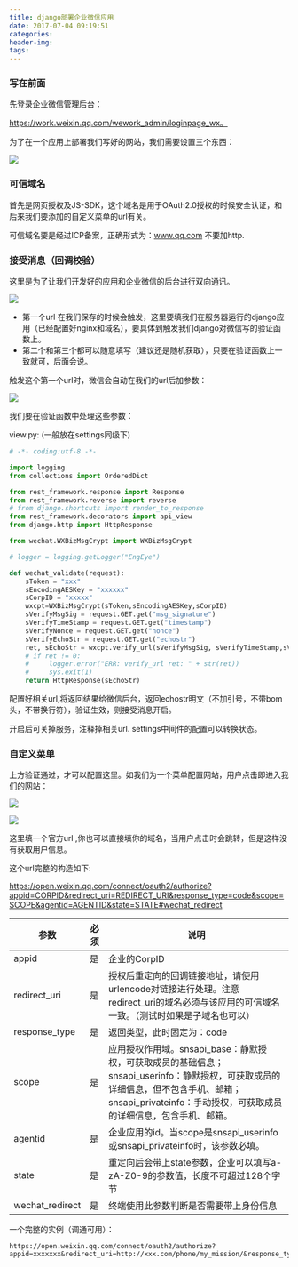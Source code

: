 ```yaml
---
title: django部署企业微信应用
date: 2017-07-04 09:19:51
categories:
header-img:
tags:
---
```


### 写在前面

先登录企业微信管理后台：

https://work.weixin.qq.com/wework_admin/loginpage_wx。

为了在一个应用上部署我们写好的网站，我们需要设置三个东西：

![](http://ojynuthay.bkt.clouddn.com/%E5%BA%94%E7%94%A8%E7%AE%A1%E7%90%86%E5%90%8E%E5%8F%B0.png)





### 可信域名

首先是网页授权及JS-SDK，这个域名是用于OAuth2.0授权的时候安全认证，和后来我们要添加的自定义菜单的url有关。

可信域名要是经过ICP备案，正确形式为：www.qq.com  不要加http.



### 接受消息（回调校验）

这里是为了让我们开发好的应用和企业微信的后台进行双向通讯。

![](http://ojynuthay.bkt.clouddn.com/%E6%8E%A5%E5%8F%97%E6%B6%88%E6%81%AF.png)

* 第一个url 在我们保存的时候会触发，这里要填我们在服务器运行的django应用（已经配置好nginx和域名），要具体到触发我们django对微信写的验证函数上。
* 第二个和第三个都可以随意填写（建议还是随机获取），只要在验证函数上一致就可，后面会说。

触发这个第一个url时，微信会自动在我们的url后加参数：

![](http://ojynuthay.bkt.clouddn.com/%E9%AA%8C%E8%AF%81%E5%87%BD%E6%95%B0%E5%8F%82%E6%95%B0.png)

我们要在验证函数中处理这些参数：

view.py: (一般放在settings同级下)

```python
# -*- coding:utf-8 -*-

import logging
from collections import OrderedDict

from rest_framework.response import Response
from rest_framework.reverse import reverse
# from django.shortcuts import render_to_response
from rest_framework.decorators import api_view
from django.http import HttpResponse

from wechat.WXBizMsgCrypt import WXBizMsgCrypt

# logger = logging.getLogger("EngEye")

def wechat_validate(request):
    sToken = "xxx"
    sEncodingAESKey = "xxxxxx"
    sCorpID = "xxxxx"
    wxcpt=WXBizMsgCrypt(sToken,sEncodingAESKey,sCorpID)
    sVerifyMsgSig = request.GET.get("msg_signature")
    sVerifyTimeStamp = request.GET.get("timestamp")
    sVerifyNonce = request.GET.get("nonce")
    sVerifyEchoStr = request.GET.get("echostr")
    ret, sEchoStr = wxcpt.verify_url(sVerifyMsgSig, sVerifyTimeStamp,sVerifyNonce,sVerifyEchoStr)
    # if ret != 0:
    #     logger.error("ERR: verify_url ret: " + str(ret))
    #     sys.exit(1)
    return HttpResponse(sEchoStr)
```

配置好相关url,将返回结果给微信后台，返回echostr明文（不加引号，不带bom头，不带换行符），验证生效，则接受消息开启。

开启后可关掉服务，注释掉相关url. settings中间件的配置可以转换状态。



### 自定义菜单

上方验证通过，才可以配置这里。如我们为一个菜单配置网站，用户点击即进入我们的网站：

![](http://ojynuthay.bkt.clouddn.com/%E7%82%B9%E5%87%BB%E8%8F%9C%E5%8D%95.png)



![](http://ojynuthay.bkt.clouddn.com/%E8%8E%B7%E5%8F%96code.png)



这里填一个官方url ,你也可以直接填你的域名，当用户点击时会跳转，但是这样没有获取用户信息。

这个url完整的构造如下:

https://open.weixin.qq.com/connect/oauth2/authorize?appid=CORPID&redirect_uri=REDIRECT_URI&response_type=code&scope=SCOPE&agentid=AGENTID&state=STATE#wechat_redirect

| 参数              | 必须   | 说明                                       |
| --------------- | ---- | ---------------------------------------- |
| appid           | 是    | 企业的CorpID                                |
| redirect_uri    | 是    | 授权后重定向的回调链接地址，请使用urlencode对链接进行处理。注意redirect_uri的域名必须与该应用的可信域名一致。（测试时如果是子域名也可以） |
| response_type   | 是    | 返回类型，此时固定为：code                          |
| scope           | 是    | 应用授权作用域。snsapi_base：静默授权，可获取成员的基础信息；snsapi_userinfo：静默授权，可获取成员的详细信息，但不包含手机、邮箱；snsapi_privateinfo：手动授权，可获取成员的详细信息，包含手机、邮箱。 |
| agentid         | 是    | 企业应用的id。当scope是snsapi_userinfo或snsapi_privateinfo时，该参数必填。 |
| state           | 是    | 重定向后会带上state参数，企业可以填写a-zA-Z0-9的参数值，长度不可超过128个字节 |
| wechat_redirect | 是    | 终端使用此参数判断是否需要带上身份信息                      |


一个完整的实例（调通可用）：

```
https://open.weixin.qq.com/connect/oauth2/authorize?appid=xxxxxxx&redirect_uri=http://xxx.com/phone/my_mission/&response_type=code&scope=snsapi_base&state=1#wechat_redirect
```





